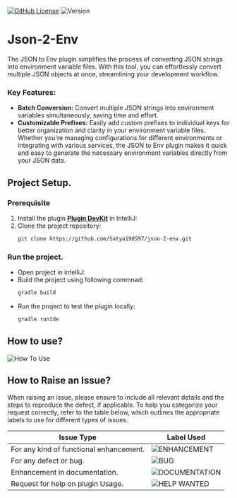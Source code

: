 [![GitHub License](https://img.shields.io/badge/license-MIT-green.svg)](https://opensource.org/licenses/MIT)
![Version](https://img.shields.io/badge/version-1.0.4-blue.svg)
# Json-2-Env
The JSON to Env plugin simplifies the process of converting JSON strings into environment variable files. With this tool, you can effortlessly convert multiple JSON objects at once, streamlining your development workflow.
### Key Features:
- **Batch Conversion:** Convert multiple JSON strings into environment variables simultaneously, saving time and effort.
- **Customizable Prefixes:** Easily add custom prefixes to individual keys for better organization and clarity in your environment variable files.
Whether you're managing configurations for different environments or integrating with various services, the JSON to Env plugin makes it quick and easy to generate the necessary environment variables directly from your JSON data.
## Project Setup.
### Prerequisite
1. Install the plugin **[Plugin DevKit](https://plugins.jetbrains.com/plugin/22851-plugin-devkit)** in IntelliJ:
2. Clone the project repository:
   ```bash
   git clone https://github.com/Satya190597/json-2-env.git
   ```
### Run the project.
- Open project in intelliJ:
- Build the project using following commnad:
  ```bash
  gradle build
  ```
- Run the project to test the plugin locally:
  ```bash
  gradle runIde
  ```
## How to use?

![How To Use](https://i.imgur.com/ac2V9k2.png)

## How to Raise an Issue?
When raising an issue, please ensure to include all relevant details and the steps to reproduce the defect, if applicable. To help you categorize your request correctly, refer to the table below, which outlines the appropriate labels to use for different types of issues.

| Issue Type                     | Label Used               |
|--------------------------------|-------------------------|
| For any kind of functional enhancement.                    | ![ENHANCEMENT](https://img.shields.io/badge/enhancement-cyan)            |
| For any defect or bug.                  |  ![BUG](https://img.shields.io/badge/bug-red)|
| Enhancement in documentation.    | ![DOCUMENTATION](https://img.shields.io/badge/documentation-blue)           |
| Request for help on plugin Usage. | ![HELP WANTED](https://img.shields.io/badge/help%20wanted-green)           |





